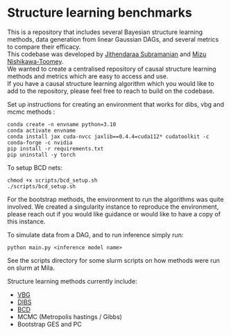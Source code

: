 # Structure learning benchmarks

This is a repository that includes several Bayesian structure learning methods, data generation from linear Gaussian DAGs, and several metrics to compare their efficacy.\
This codebase was developed by [Jithendaraa Subramanian](https://jithendaraa.github.io/) and [Mizu Nishikawa-Toomey](https://mizunt1.github.io/).\
We wanted to create a centralised repository of causal structure learning methods and metrics which are easy to access and use. \
If you have a causal structure learning algorithm which you would like to add to the repository, please feel free to reach to build on the codebase. 

Set up instructions for creating an environment that works for dibs, vbg and mcmc methods : 
```
conda create -n envname python=3.10
conda activate envname
conda install jax cuda-nvcc jaxlib==0.4.4=cuda112* cudatoolkit -c conda-forge -c nvidia
pip install -r requirements.txt
pip uninstall -y torch

```
To setup BCD nets:
```
chmod +x scripts/bcd_setup.sh
./scripts/bcd_setup.sh
```
For the bootstrap methods, the environment to run the algorithms was quite involved. We created a singularity instance to reproduce the environment, please reach out if you would like guidance or would like to have a copy of this instance. 

To simulate data from a DAG, and to run inference simply run: 
```
python main.py <inference model name>
```
See the scripts directory for some slurm scripts on how methods were run on slurm at Mila. 

Structure learning methods currently include:
- [VBG](https://arxiv.org/abs/2211.02763) 
- [DIBS](https://arxiv.org/abs/2105.11839)
- [BCD](https://arxiv.org/abs/2112.02761)
- MCMC (Metropolis hastings / Gibbs)
- Bootstrap GES and PC
